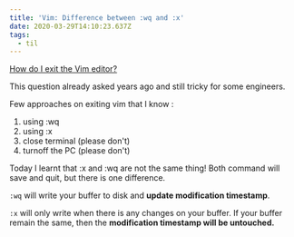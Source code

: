 ```yaml
---
title: 'Vim: Difference between :wq and :x'
date: 2020-03-29T14:10:23.637Z
tags:
  - til
---
```

[How do I exit the Vim editor?](https://stackoverflow.com/questions/11828270/how-do-i-exit-the-vim-editor)

This question already asked years ago and still tricky for some engineers.

Few approaches on exiting vim that I know :

1. using :wq
2. using :x
3. close terminal (please don't)
4. turnoff the PC (please don't)

Today I learnt that :x and :wq are not the same thing! Both command will save and quit, but there is one difference.

`:wq` will write your buffer to disk and **update modification timestamp**.

`:x` will only write when there is any changes on your buffer. If your buffer remain the same, then the **modification timestamp will be untouched.**
